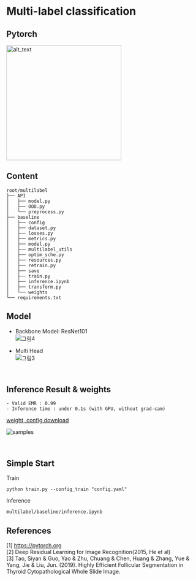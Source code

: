 # Multi-label classification
## Pytorch
[<img alt="alt_text" width="300px" src="https://user-images.githubusercontent.com/49234207/147069604-fd4d5a52-e52f-450d-8ff6-9fbb6872a072.png" />](https://pytorch.org)


## Content
```
root/multilabel
├── API
│   ├── model.py
│   ├── OOD.py
│   └── preprocess.py 
├── baseline
│   ├── config
│   ├── dataset.py
│   ├── losses.py
│   ├── metrics.py
│   ├── model.py
│   ├── multilabel_utils
│   ├── optim_sche.py
│   ├── resources.py
│   ├── retrain.py
│   ├── save
│   ├── train.py
│   ├── inference.ipynb
│   ├── transform.py
│   └── weights
└── requirements.txt
```


## Model

- Backbone Model: ResNet101  
![그림4](https://user-images.githubusercontent.com/49234207/147072747-caf33f94-b21d-4cf6-b42e-1e06b5f336dd.png)



- Multi Head  
![그림3](https://user-images.githubusercontent.com/49234207/147073247-c5b9443a-0d57-4334-bc10-1df9bc586c09.png)


<br>

## Inference Result & weights
```
- Valid EMR : 0.99 
- Inference time : under 0.1s (with GPU, without grad-cam)
```
[weight, config download](https://drive.google.com/drive/folders/1LhFXnXA9X9VEE6SFroAIAVcViE0pvRdT?usp=sharing)


![samples](https://user-images.githubusercontent.com/49234207/147074833-c6cbd799-1ec3-4fba-8b94-293e284a7877.png)


<br>

## Simple Start

Train
```
python train.py --config_train "config.yaml"
```
Inference  
```
multilabel/baseline/inference.ipynb
```

## References
[1] https://pytorch.org  
[2] Deep Residual Learning for Image Recognition(2015, He et al)  
[3] Tao, Siyan & Guo, Yao & Zhu, Chuang & Chen, Huang & Zhang, Yue & Yang, Jie & Liu, Jun. (2019). Highly Efficient Follicular Segmentation in Thyroid Cytopathological Whole Slide Image.
